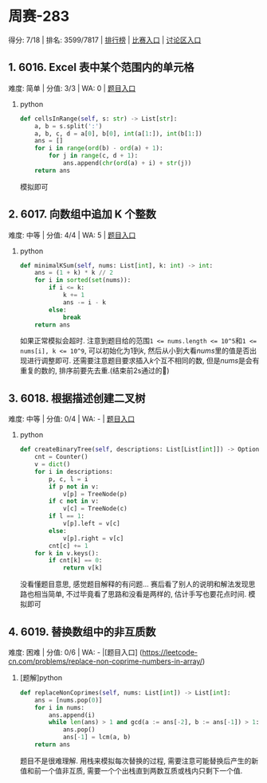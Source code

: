 # 周赛-283

得分: 7/18 | 排名: 3599/7817 | [排行榜](https://leetcode-cn.com/contest/weekly-contest-283/ranking/) | [比赛入口](https://leetcode-cn.com/contest/weekly-contest-283/) | [讨论区入口](https://leetcode-cn.com/circle/discuss/c8HUDh/)

## 1. 6016. Excel 表中某个范围内的单元格

难度: 简单 | 分值: 3/3 | WA: 0 | [题目入口](https://leetcode-cn.com/problems/cells-in-a-range-on-an-excel-sheet/)

1. python

   ```python
   def cellsInRange(self, s: str) -> List[str]:
       a, b = s.split(':')
       a, b, c, d = a[0], b[0], int(a[1:]), int(b[1:])
       ans = []
       for i in range(ord(b) - ord(a) + 1):
           for j in range(c, d + 1):
               ans.append(chr(ord(a) + i) + str(j))
       return ans
   ```

   模拟即可

## 2. 6017. 向数组中追加 K 个整数

难度: 中等 | 分值: 4/4 | WA: 5 | [题目入口](https://leetcode-cn.com/problems/append-k-integers-with-minimal-sum/)

1. python

   ```python
   def minimalKSum(self, nums: List[int], k: int) -> int:
       ans = (1 + k) * k // 2
       for i in sorted(set(nums)):
           if i <= k:
               k += 1
               ans -= i - k
           else:
               break
       return ans
   ```

   如果正常模拟会超时. 注意到题目给的范围`1 <= nums.length <= 10^5`和`1 <= nums[i], k <= 10^9`, 可以初始化为$1$到$k$, 然后从小到大看$nums$里的值是否出现进行调整即可. 还需要注意题目要求插入$k$个互不相同的数, 但是$nums$是会有重复的数的, 排序前要先去重.(结束前2s通过的🤣)

## 3. 6018. 根据描述创建二叉树

难度: 中等 | 分值: 0/4 | WA: - | [题目入口](https://leetcode-cn.com/problems/create-binary-tree-from-descriptions/)

1. python

   ```python
   def createBinaryTree(self, descriptions: List[List[int]]) -> Optional[TreeNode]:
       cnt = Counter()
       v = dict()
       for i in descriptions:
           p, c, l = i
           if p not in v:
               v[p] = TreeNode(p)
           if c not in v:
               v[c] = TreeNode(c)
           if l == 1:
               v[p].left = v[c]
           else:
               v[p].right = v[c]
           cnt[c] += 1
       for k in v.keys():
           if cnt[k] == 0:
               return v[k]
   ```

   没看懂题目意思, 感觉题目解释的有问题... 赛后看了别人的说明和解法发现思路也相当简单, 不过毕竟看了思路和没看是两样的, 估计手写也要花点时间. 模拟即可

## 4. 6019. 替换数组中的非互质数

难度: 困难 | 分值: 0/6 | WA: - |[题目入口] (https://leetcode-cn.com/problems/replace-non-coprime-numbers-in-array/)

1. [题解]python

   ```python
   def replaceNonCoprimes(self, nums: List[int]) -> List[int]:
       ans = [nums.pop(0)]
       for i in nums:
           ans.append(i)
           while len(ans) > 1 and gcd(a := ans[-2], b := ans[-1]) > 1:
               ans.pop()
               ans[-1] = lcm(a, b)
       return ans
   ```

   题目不是很难理解. 用栈来模拟每次替换的过程, 需要注意可能替换后产生的新值和前一个值非互质, 需要一个个出栈直到两数互质或栈内只剩下一个值.